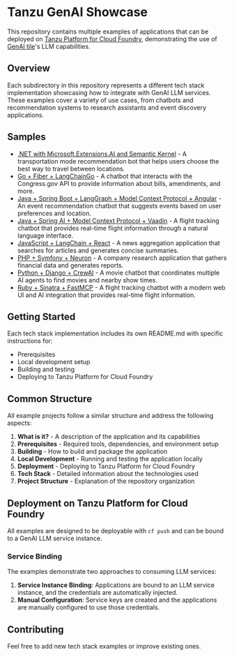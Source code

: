 # Tanzu GenAI Showcase

This repository contains multiple examples of applications that can be deployed on [Tanzu Platform for Cloud Foundry](https://techdocs.broadcom.com/us/en/vmware-tanzu/platform/tanzu-platform-for-cloud-foundry/10-0/tpcf/concepts-overview.html), demonstrating the use of [GenAI tile](https://techdocs.broadcom.com/us/en/vmware-tanzu/platform-services/genai-on-tanzu-platform-for-cloud-foundry/10-0/ai-cf/index.html)'s LLM capabilities.

## Overview

Each subdirectory in this repository represents a different tech stack implementation showcasing how to integrate with GenAI LLM services. These examples cover a variety of use cases, from chatbots and recommendation systems to research assistants and event discovery applications.

## Samples

* [.NET with Microsoft.Extensions.AI and Semantic Kernel](./dotnet-extensions-ai/README.md) - A transportation mode recommendation bot that helps users choose the best way to travel between locations.
* [Go + Fiber + LangChainGo](./go-fiber-langchaingo/README.md) - A chatbot that interacts with the Congress.gov API to provide information about bills, amendments, and more.
* [Java + Spring Boot + LangGraph + Model Context Protocol + Angular](./java-spring-langgraph-mcp-angular/README.md) - An event recommendation chatbot that suggests events based on user preferences and location.
* [Java + Spring AI + Model Context Protocol + Vaadin](./java-spring-ai-mcp/README.md) - A flight tracking chatbot that provides real-time flight information through a natural language interface.
* [JavaScript + LangChain + React](./js-langchain-react/README.md) - A news aggregation application that searches for articles and generates concise summaries.
* [PHP + Symfony + Neuron](./php-symfony-neuron/README.md) - A company research application that gathers financial data and generates reports.
* [Python + Django + CrewAI](./py-django-crewai/README.md) - A movie chatbot that coordinates multiple AI agents to find movies and nearby show times.
* [Ruby + Sinatra + FastMCP](./ruby-sinatra-fastmcp/README.md) - A flight tracking chatbot with a modern web UI and AI integration that provides real-time flight information.

## Getting Started

Each tech stack implementation includes its own README.md with specific instructions for:

* Prerequisites
* Local development setup
* Building and testing
* Deploying to Tanzu Platform for Cloud Foundry

## Common Structure

All example projects follow a similar structure and address the following aspects:

1. **What is it?** - A description of the application and its capabilities
2. **Prerequisites** - Required tools, dependencies, and environment setup
3. **Building** - How to build and package the application
4. **Local Development** - Running and testing the application locally
5. **Deployment** - Deploying to Tanzu Platform for Cloud Foundry
6. **Tech Stack** - Detailed information about the technologies used
7. **Project Structure** - Explanation of the repository organization

## Deployment on Tanzu Platform for Cloud Foundry

All examples are designed to be deployable with `cf push` and can be bound to a GenAI LLM service instance.

### Service Binding

The examples demonstrate two approaches to consuming LLM services:

1. **Service Instance Binding**: Applications are bound to an LLM service instance, and the credentials are automatically injected.
2. **Manual Configuration**: Service keys are created and the applications are manually configured to use those credentials.

## Contributing

Feel free to add new tech stack examples or improve existing ones.
